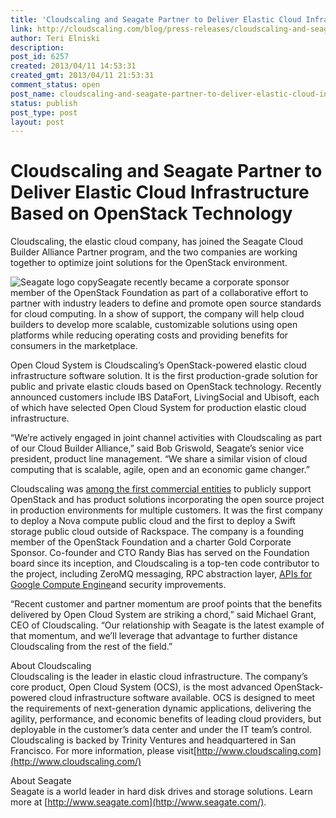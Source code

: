 ```yaml
---
title: 'Cloudscaling and Seagate Partner to Deliver Elastic Cloud Infrastructure Based on OpenStack Technology'
link: http://cloudscaling.com/blog/press-releases/cloudscaling-and-seagate-partner-to-deliver-elastic-cloud-infrastructure-based-on-openstack-technology/
author: Teri Elniski
description: 
post_id: 6257
created: 2013/04/11 14:53:31
created_gmt: 2013/04/11 21:53:31
comment_status: open
post_name: cloudscaling-and-seagate-partner-to-deliver-elastic-cloud-infrastructure-based-on-openstack-technology
status: publish
post_type: post
layout: post
---
```


# Cloudscaling and Seagate Partner to Deliver Elastic Cloud Infrastructure Based on OpenStack Technology

Cloudscaling, the elastic cloud company, has joined the Seagate Cloud Builder Alliance Partner program, and the two companies are working together to optimize joint solutions for the OpenStack environment.

![Seagate logo copy](http://www.cloudscaling.com/wp-content/uploads/2013/05/Seagate-logo-copy-300x115.png)Seagate recently became a corporate sponsor member of the OpenStack Foundation as part of a collaborative effort to partner with industry leaders to define and promote open source standards for cloud computing. In a show of support, the company will help cloud builders to develop more scalable, customizable solutions using open platforms while reducing operating costs and providing benefits for consumers in the marketplace.

Open Cloud System is Cloudscaling’s OpenStack-powered elastic cloud infrastructure software solution. It is the first production-grade solution for public and private elastic clouds based on OpenStack technology. Recently announced customers include IBS DataFort, LivingSocial and Ubisoft, each of which have selected Open Cloud System for production elastic cloud infrastructure.

“We’re actively engaged in joint channel activities with Cloudscaling as part of our Cloud Builder Alliance,” said Bob Griswold, Seagate’s senior vice president, product line management. “We share a similar vision of cloud computing that is scalable, agile, open and an economic game changer.”

Cloudscaling was [among the first commercial entities](http://www.cloudscaling.com/blog/cloud-computing/does-openstack-change-the-cloud-game/) to publicly support OpenStack and has product solutions incorporating the open source project in production environments for multiple customers. It was the first company to deploy a Nova compute public cloud and the first to deploy a Swift storage public cloud outside of Rackspace. The company is a founding member of the OpenStack Foundation and a charter Gold Corporate Sponsor. Co-founder and CTO Randy Bias has served on the Foundation board since its inception, and Cloudscaling is a top-ten code contributor to the project, including ZeroMQ messaging, RPC abstraction layer, [APIs for Google Compute Engine](http://www.cloudscaling.com/blog/press-releases/cloudscaling-bringing-google-compute-engine-apis-to-openstack-project/)and security improvements.

“Recent customer and partner momentum are proof points that the benefits delivered by Open Cloud System are striking a chord,” said Michael Grant, CEO of Cloudscaling. “Our relationship with Seagate is the latest example of that momentum, and we’ll leverage that advantage to further distance Cloudscaling from the rest of the field.”

About Cloudscaling   
Cloudscaling is the leader in elastic cloud infrastructure. The company’s core product, Open Cloud System (OCS), is the most advanced OpenStack-powered cloud infrastructure software available. OCS is designed to meet the requirements of next-generation dynamic applications, delivering the agility, performance, and economic benefits of leading cloud providers, but deployable in the customer’s data center and under the IT team’s control. Cloudscaling is backed by Trinity Ventures and headquartered in San Francisco. For more information, please visit[http://www.cloudscaling.com](http://www.cloudscaling.com/)

About Seagate   
Seagate is a world leader in hard disk drives and storage solutions. Learn more at [http://www.seagate.com](http://www.seagate.com/).